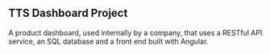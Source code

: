 ## TTS Dashboard Project

A product dashboard, used internally by a company, that uses a RESTful API service, an SQL database and a front end built with Angular.
